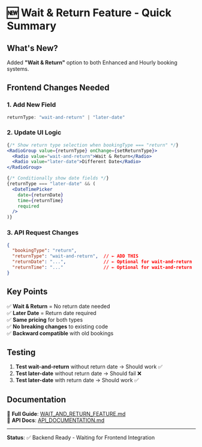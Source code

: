 # 🆕 Wait & Return Feature - Quick Summary

## What's New?
Added **"Wait & Return"** option to both Enhanced and Hourly booking systems.

## Frontend Changes Needed

### 1. Add New Field
```typescript
returnType: "wait-and-return" | "later-date"
```

### 2. Update UI Logic
```jsx
{/* Show return type selection when bookingType === "return" */}
<RadioGroup value={returnType} onChange={setReturnType}>
  <Radio value="wait-and-return">Wait & Return</Radio>
  <Radio value="later-date">Different Date</Radio>
</RadioGroup>

{/* Conditionally show date fields */}
{returnType === "later-date" && (
  <DateTimePicker 
    date={returnDate} 
    time={returnTime}
    required 
  />
)}
```

### 3. API Request Changes
```json
{
  "bookingType": "return",
  "returnType": "wait-and-return",  // ← ADD THIS
  "returnDate": "...",              // ← Optional for wait-and-return
  "returnTime": "..."               // ← Optional for wait-and-return
}
```

## Key Points

✅ **Wait & Return** = No return date needed  
✅ **Later Date** = Return date required  
✅ **Same pricing** for both types  
✅ **No breaking changes** to existing code  
✅ **Backward compatible** with old bookings  

## Testing

1. **Test wait-and-return** without return date → Should work ✅
2. **Test later-date** without return date → Should fail ❌
3. **Test later-date** with return date → Should work ✅

## Documentation

📖 **Full Guide**: [WAIT_AND_RETURN_FEATURE.md](./WAIT_AND_RETURN_FEATURE.md)  
📖 **API Docs**: [API_DOCUMENTATION.md](./API_DOCUMENTATION.md)

---

**Status**: ✅ Backend Ready - Waiting for Frontend Integration